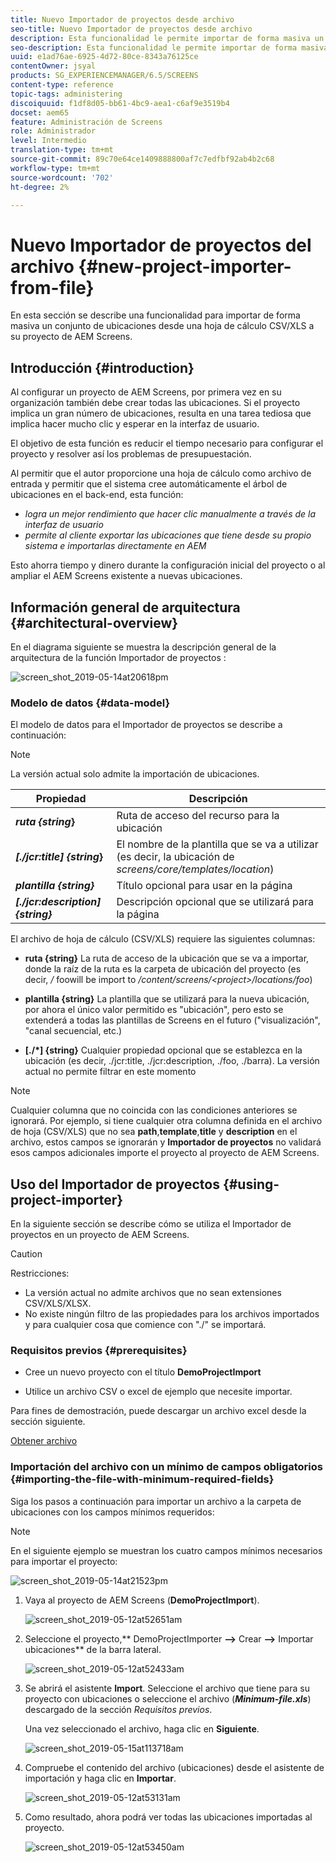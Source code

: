 ```yaml
---
title: Nuevo Importador de proyectos desde archivo
seo-title: Nuevo Importador de proyectos desde archivo
description: Esta funcionalidad le permite importar de forma masiva un conjunto de ubicaciones desde una hoja de cálculo CSV/XLS a su proyecto de AEM Screens.
seo-description: Esta funcionalidad le permite importar de forma masiva un conjunto de ubicaciones desde una hoja de cálculo CSV/XLS a su proyecto de AEM Screens.
uuid: e1ad76ae-6925-4d72-80ce-8343a76125ce
contentOwner: jsyal
products: SG_EXPERIENCEMANAGER/6.5/SCREENS
content-type: reference
topic-tags: administering
discoiquuid: f1df8d05-bb61-4bc9-aea1-c6af9e3519b4
docset: aem65
feature: Administración de Screens
role: Administrador
level: Intermedio
translation-type: tm+mt
source-git-commit: 89c70e64ce1409888800af7c7edfbf92ab4b2c68
workflow-type: tm+mt
source-wordcount: '702'
ht-degree: 2%

---
```



# Nuevo Importador de proyectos del archivo {#new-project-importer-from-file}

En esta sección se describe una funcionalidad para importar de forma masiva un conjunto de ubicaciones desde una hoja de cálculo CSV/XLS a su proyecto de AEM Screens.

## Introducción {#introduction}

Al configurar un proyecto de AEM Screens, por primera vez en su organización también debe crear todas las ubicaciones. Si el proyecto implica un gran número de ubicaciones, resulta en una tarea tediosa que implica hacer mucho clic y esperar en la interfaz de usuario.

El objetivo de esta función es reducir el tiempo necesario para configurar el proyecto y resolver así los problemas de presupuestación.

Al permitir que el autor proporcione una hoja de cálculo como archivo de entrada y permitir que el sistema cree automáticamente el árbol de ubicaciones en el back-end, esta función:

* *logra un mejor rendimiento que hacer clic manualmente a través de la interfaz de usuario*
* *permite al cliente exportar las ubicaciones que tiene desde su propio sistema e importarlas directamente en AEM*

Esto ahorra tiempo y dinero durante la configuración inicial del proyecto o al ampliar el AEM Screens existente a nuevas ubicaciones.

## Información general de arquitectura {#architectural-overview}

En el diagrama siguiente se muestra la descripción general de la arquitectura de la función Importador de proyectos :

![screen_shot_2019-05-14at20618pm](assets/screen_shot_2019-05-14at20618pm.png)

### Modelo de datos {#data-model}

El modelo de datos para el Importador de proyectos se describe a continuación:

>[!NOTE]
>
>La versión actual solo admite la importación de ubicaciones.

| **Propiedad** | **Descripción** |
|---|---|
| ***ruta {string*}** | Ruta de acceso del recurso para la ubicación |
| ***[./jcr:title] {string*}** | El nombre de la plantilla que se va a utilizar (es decir, la ubicación de *screens/core/templates/location*) |
| ***plantilla {string}*** | Título opcional para usar en la página |
| ***[./jcr:description] {string}*** | Descripción opcional que se utilizará para la página |

El archivo de hoja de cálculo (CSV/XLS) requiere las siguientes columnas:

* **ruta {string}** La ruta de acceso de la ubicación que se va a importar, donde la raíz de la ruta es la carpeta de ubicación del proyecto (es decir,  */* foowill be import to  */content/screens/&lt;project>/locations/foo*)

* **plantilla {string}**  La plantilla que se utilizará para la nueva ubicación, por ahora el único valor permitido es &quot;ubicación&quot;, pero esto se extenderá a todas las plantillas de Screens en el futuro (&quot;visualización&quot;, &quot;canal secuencial, etc.)
* **[./*] {string}** Cualquier propiedad opcional que se establezca en la ubicación (es decir, ./jcr:title, ./jcr:description, ./foo, ./barra). La versión actual no permite filtrar en este momento

>[!NOTE]
>
>Cualquier columna que no coincida con las condiciones anteriores se ignorará. Por ejemplo, si tiene cualquier otra columna definida en el archivo de hoja (CSV/XLS) que no sea **path**,**template**,**title** y **description** en el archivo, estos campos se ignorarán y **Importador de proyectos** no validará esos campos adicionales importe el proyecto al proyecto de AEM Screens.

## Uso del Importador de proyectos {#using-project-importer}

En la siguiente sección se describe cómo se utiliza el Importador de proyectos en un proyecto de AEM Screens.

>[!CAUTION]
>
>Restricciones:
>
>* La versión actual no admite archivos que no sean extensiones CSV/XLS/XLSX.
>* No existe ningún filtro de las propiedades para los archivos importados y para cualquier cosa que comience con &quot;./&quot; se importará.

>



### Requisitos previos {#prerequisites}

* Cree un nuevo proyecto con el título **DemoProjectImport**

* Utilice un archivo CSV o excel de ejemplo que necesite importar.

Para fines de demostración, puede descargar un archivo excel desde la sección siguiente.

[Obtener archivo](assets/minimal-file.xls)

### Importación del archivo con un mínimo de campos obligatorios {#importing-the-file-with-minimum-required-fields}

Siga los pasos a continuación para importar un archivo a la carpeta de ubicaciones con los campos mínimos requeridos:

>[!NOTE]
>
>En el siguiente ejemplo se muestran los cuatro campos mínimos necesarios para importar el proyecto:

![screen_shot_2019-05-14at21523pm](assets/screen_shot_2019-05-14at21523pm.png)

1. Vaya al proyecto de AEM Screens (**DemoProjectImport**).

   ![screen_shot_2019-05-12at52651am](assets/screen_shot_2019-05-12at52651am.png)

1. Seleccione el proyecto,** DemoProjectImporter **—>** Crear **—>** Importar ubicaciones** de la barra lateral.

   ![screen_shot_2019-05-12at52433am](assets/screen_shot_2019-05-12at52433am.png)

1. Se abrirá el asistente **Import**. Seleccione el archivo que tiene para su proyecto con ubicaciones o seleccione el archivo (***Minimum-file.xls***) descargado de la sección *Requisitos previos*.

   Una vez seleccionado el archivo, haga clic en **Siguiente**.

   ![screen_shot_2019-05-15at113718am](assets/screen_shot_2019-05-15at113718am.png)

1. Compruebe el contenido del archivo (ubicaciones) desde el asistente de importación y haga clic en **Importar**.

   ![screen_shot_2019-05-12at53131am](assets/screen_shot_2019-05-12at53131am.png)

1. Como resultado, ahora podrá ver todas las ubicaciones importadas al proyecto.

   ![screen_shot_2019-05-12at53450am](assets/screen_shot_2019-05-12at53450am.png)


